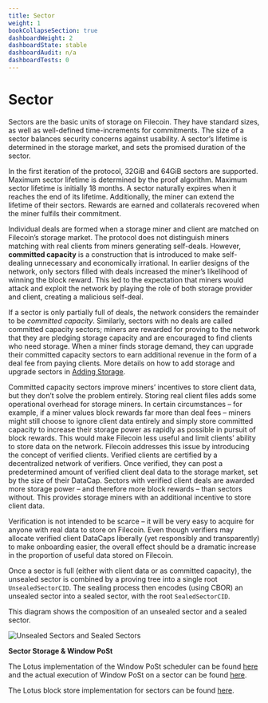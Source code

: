 ```yaml
---
title: Sector
weight: 1
bookCollapseSection: true
dashboardWeight: 2
dashboardState: stable
dashboardAudit: n/a
dashboardTests: 0
---
```


# Sector

Sectors are the basic units of storage on Filecoin. They have standard sizes, as well as well-defined time-increments for commitments. The size of a sector balances security concerns against usability. A sectorʼs lifetime is determined in the storage market, and sets the promised duration of the sector.

In the first iteration of the protocol, 32GiB and 64GiB sectors are supported. Maximum sector lifetime is determined by the proof algorithm. Maximum sector lifetime is initially 18 months. A sector naturally expires when it reaches the end of its lifetime. Additionally, the miner can extend the lifetime of their sectors. Rewards are earned and collaterals recovered when the miner fulfils their commitment.

Individual deals are formed when a storage miner and client are matched on Filecoinʼs storage market. The protocol does not distinguish miners matching with real clients from miners generating self-deals. However, **committed capacity** is a construction that is introduced to make self-dealing unnecessary and economically irrational. In earlier designs of the network, only sectors filled with deals increased the minerʼs likelihood of winning the block reward. This led to the expectation that miners would attack and exploit the network by playing the role of both storage provider and client, creating a malicious self-deal.

If a sector is only partially full of deals, the network considers the remainder to be _committed capacity_. Similarly, sectors with no deals are called committed capacity sectors; miners are rewarded for proving to the network that they are pledging storage capacity and are encouraged to find clients who need storage. When a miner finds storage demand, they can upgrade their committed capacity sectors to earn additional revenue in the form of a deal fee from paying clients. More details on how to add storage and upgrade sectors in [Adding Storage](filecoin_mining#adding_storage).

Committed capacity sectors improve minersʼ incentives to store client data, but they donʼt solve the problem entirely. Storing real client files adds some operational overhead for storage miners. In certain circumstances – for example, if a miner values block rewards far more than deal fees – miners might still choose to ignore client data entirely and simply store committed capacity to increase their storage power as rapidly as possible in pursuit of block rewards. This would make Filecoin less useful and limit clientsʼ ability to store data on the network. Filecoin addresses this issue by introducing the concept of verified clients. Verified clients are certified by a decentralized network of verifiers. Once verified, they can post a predetermined amount of verified client deal data to the storage market, set by the size of their DataCap. Sectors with verified client deals are awarded more storage power – and therefore more block rewards – than sectors without. This provides storage miners with an additional incentive to store client data.

Verification is not intended to be scarce – it will be very easy to acquire for anyone with real data to store on Filecoin. Even though verifiers may allocate verified client DataCaps liberally (yet responsibly and transparently) to make onboarding easier, the overall effect should be a dramatic increase in the proportion of useful data stored on Filecoin.

Once a sector is full (either with client data or as committed capacity), the unsealed sector is combined by a proving tree into a single root `UnsealedSectorCID`. The sealing process then encodes (using CBOR) an unsealed sector into a sealed sector, with the root `SealedSectorCID`.

This diagram shows the composition of an unsealed sector and a sealed sector.

![Unsealed Sectors and Sealed Sectors](sectors.png)

**Sector Storage & Window PoSt**

The Lotus implementation of the Window PoSt scheduler can be found [here](https://github.com/filecoin-project/lotus/blob/master/storage/wdpost_sched.go) and the actual execution of Window PoSt on a sector can be found [here](https://github.com/filecoin-project/lotus/blob/master/storage/wdpost_run.go).

The Lotus block store implementation for sectors can be found [here](https://github.com/filecoin-project/lotus/blob/master/storage/sectorblocks/blocks.go).
